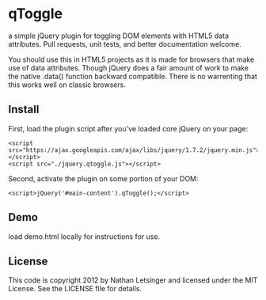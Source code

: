 # qToggle

a simple jQuery plugin for toggling DOM elements with HTML5 data attributes.
Pull requests, unit tests, and better documentation welcome.

You should use this in HTML5 projects as it is made for browsers that make use of data attributes. Though jQuery does a fair amount of work to make the native .data() function backward compatible. There is no warrenting that this works well on classic browsers.

## Install

First, load the plugin script after you've loaded core jQuery on your page:

```
<script src="https://ajax.googleapis.com/ajax/libs/jquery/1.7.2/jquery.min.js"></script>
<script src="./jquery.qtoggle.js"></script>
```


Second, activate the plugin on some portion of your DOM:

`<script>jQuery('#main-content').qToggle();</script>`

## Demo
load demo.html locally for instructions for use.

## License

This code is copyright 2012 by Nathan Letsinger and licensed under the MIT License. See the LICENSE file for details.
